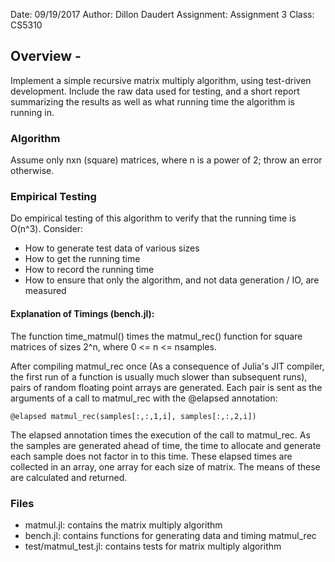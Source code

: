 Date: 09/19/2017
Author: Dillon Daudert
Assignment: Assignment 3
Class: CS5310

## Overview -
Implement a simple recursive matrix multiply algorithm, using test-driven development.
Include the raw data used for testing, and a short report summarizing the results as 
well as what running time the algorithm is running in.

### Algorithm
Assume only nxn (square) matrices, where n is a power of 2; throw an error otherwise.

### Empirical Testing
Do empirical testing of this algorithm to verify that the running time is O(n^3). 
Consider:
- How to generate test data of various sizes
- How to get the running time 
- How to record the running time
- How to ensure that only the algorithm, and not data generation / IO, are measured

#### Explanation of Timings (bench.jl):
The function time_matmul() times the matmul_rec() function for square matrices of 
sizes 2^n, where 0 <= n <= nsamples.

After compiling matmul_rec once (As a consequence of Julia's
JIT compiler, the first run of a function is usually much slower than subsequent 
runs), pairs of random floating point arrays are generated. Each pair is sent as
the arguments of a call to matmul_rec with the @elapsed annotation:

`@elapsed matmul_rec(samples[:,:,1,i], samples[:,:,2,i])`

The elapsed annotation times the execution of the call to matmul_rec. As the samples
are generated ahead of time, the time to allocate and generate each sample does not
factor in to this time. These elapsed times are collected in an array, one array 
for each size of matrix. The means of these are calculated and returned.

### Files
- matmul.jl: contains the matrix multiply algorithm
- bench.jl: contains functions for generating data and timing matmul_rec
- test/matmul_test.jl: contains tests for matrix multiply algorithm
